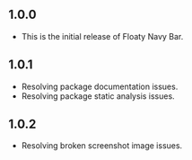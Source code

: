 ## 1.0.0

* This is the initial release of Floaty Navy Bar.

## 1.0.1

* Resolving package documentation issues.
* Resolving package static analysis issues.

## 1.0.2

* Resolving broken screenshot image issues.
